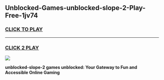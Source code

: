 
## Unblocked-Games-unblocked-slope-2-Play-Free-1jv74
<h3>
<a href="https://premium76.site?title=unblocked-slope-2&ref=20M">CLICK TO PLAY</a></h3>
<hr>

<h3>
<a href="https://premium76.site?title=unblocked-slope-2&ref=20M">CLICK 2 PLAY</a>
  
</h3>

<a href="https://premium76.site?title=unblocked-slope-2&ref=19M"><img src="https://clearcache.store/games.png"></a>


**unblocked-slope-2 games unblocked: Your Gateway to Fun and Accessible Online Gaming**
